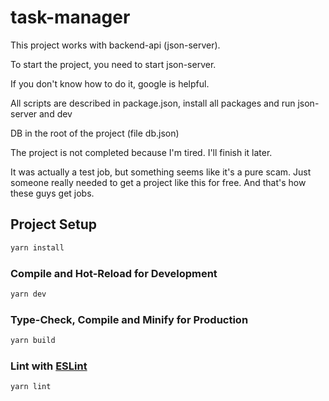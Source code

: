 # task-manager

This project works with backend-api (json-server).

To start the project, you need to start json-server.

If you don't know how to do it, google is helpful.

All scripts are described in package.json, install all packages and run json-server and dev

DB in the root of the project (file db.json)

The project is not completed because I'm tired. I'll finish it later.

It was actually a test job, but something seems like it's a pure scam. Just someone really needed to get a project like this for free. And that's how these guys get jobs.

## Project Setup

```sh
yarn install
```

### Compile and Hot-Reload for Development

```sh
yarn dev
```

### Type-Check, Compile and Minify for Production

```sh
yarn build
```

### Lint with [ESLint](https://eslint.org/)

```sh
yarn lint
```
